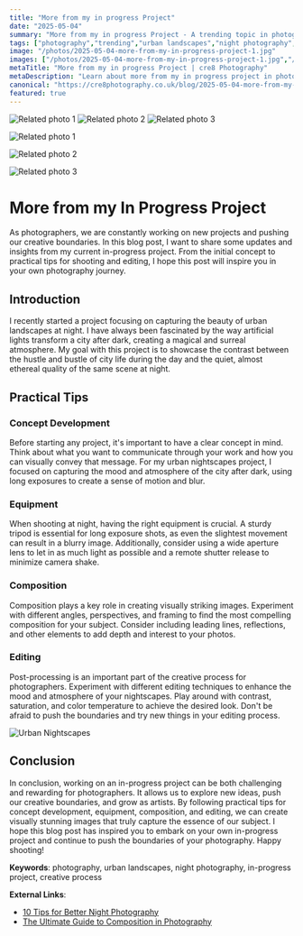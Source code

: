 ```yaml
---
title: "More from my in progress Project"
date: "2025-05-04"
summary: "More from my in progress Project - A trending topic in photography."
tags: ["photography","trending","urban landscapes","night photography","in-progress project","creative process","concept development","equipment","composition","editing","urban nightscapes"]
image: "/photos/2025-05-04-more-from-my-in-progress-project-1.jpg"
images: ["/photos/2025-05-04-more-from-my-in-progress-project-1.jpg","/photos/2025-05-04-more-from-my-in-progress-project-2.jpg","/photos/2025-05-04-more-from-my-in-progress-project-3.jpg"]
metaTitle: "More from my in progress Project | cre8 Photography"
metaDescription: "Learn about more from my in progress project in photography with practical tips and insights."
canonical: "https://cre8photography.co.uk/blog/2025-05-04-more-from-my-in-progress-project"
featured: true
---
```


<!-- Gallery as HTML -->

<div class="grid grid-cols-1 sm:grid-cols-2 md:grid-cols-3 gap-4">
  <img src="/photos/2025-05-04-more-from-my-in-progress-project-1.jpg" alt="Related photo 1" class="w-full rounded-lg" />
<img src="/photos/2025-05-04-more-from-my-in-progress-project-2.jpg" alt="Related photo 2" class="w-full rounded-lg" />
<img src="/photos/2025-05-04-more-from-my-in-progress-project-3.jpg" alt="Related photo 3" class="w-full rounded-lg" />
</div>


<!-- Gallery as Markdown -->
![Related photo 1](/photos/2025-05-04-more-from-my-in-progress-project-1.jpg)


![Related photo 2](/photos/2025-05-04-more-from-my-in-progress-project-2.jpg)


![Related photo 3](/photos/2025-05-04-more-from-my-in-progress-project-3.jpg)



# More from my In Progress Project

As photographers, we are constantly working on new projects and pushing our creative boundaries. In this blog post, I want to share some updates and insights from my current in-progress project. From the initial concept to practical tips for shooting and editing, I hope this post will inspire you in your own photography journey.

## Introduction

I recently started a project focusing on capturing the beauty of urban landscapes at night. I have always been fascinated by the way artificial lights transform a city after dark, creating a magical and surreal atmosphere. My goal with this project is to showcase the contrast between the hustle and bustle of city life during the day and the quiet, almost ethereal quality of the same scene at night.

## Practical Tips

### Concept Development
Before starting any project, it's important to have a clear concept in mind. Think about what you want to communicate through your work and how you can visually convey that message. For my urban nightscapes project, I focused on capturing the mood and atmosphere of the city after dark, using long exposures to create a sense of motion and blur.

### Equipment
When shooting at night, having the right equipment is crucial. A sturdy tripod is essential for long exposure shots, as even the slightest movement can result in a blurry image. Additionally, consider using a wide aperture lens to let in as much light as possible and a remote shutter release to minimize camera shake.

### Composition
Composition plays a key role in creating visually striking images. Experiment with different angles, perspectives, and framing to find the most compelling composition for your subject. Consider including leading lines, reflections, and other elements to add depth and interest to your photos.

### Editing
Post-processing is an important part of the creative process for photographers. Experiment with different editing techniques to enhance the mood and atmosphere of your nightscapes. Play around with contrast, saturation, and color temperature to achieve the desired look. Don't be afraid to push the boundaries and try new things in your editing process.

![Urban Nightscapes](/path/to/image)

## Conclusion

In conclusion, working on an in-progress project can be both challenging and rewarding for photographers. It allows us to explore new ideas, push our creative boundaries, and grow as artists. By following practical tips for concept development, equipment, composition, and editing, we can create visually stunning images that truly capture the essence of our subject. I hope this blog post has inspired you to embark on your own in-progress project and continue to push the boundaries of your photography. Happy shooting!

**Keywords**: photography, urban landscapes, night photography, in-progress project, creative process

**External Links**:
- [10 Tips for Better Night Photography](https://www.digitalcameraworld.com/tutorials/10-tips-for-better-night-photography)
- [The Ultimate Guide to Composition in Photography](https://expertphotography.com/composition-in-photography/)

